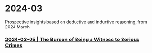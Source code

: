 # 2024-03
 Prospective insights based on deductive and inductive reasoning, from 2024 March

### [2024-03-05 | The Burden of Being a Witness to Serious Crimes ](https://github.com/true-foresight/2024-03/blob/main/05.md#the-burden-of-being-a-witness-to-serious-crimes)